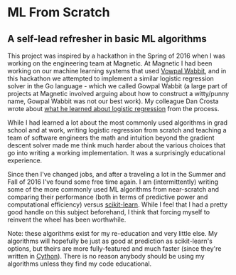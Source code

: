# ML From Scratch

## A self-lead refresher in basic ML algorithms

This project was inspired by a hackathon in the Spring of 2016 when I was working on the engineering team at Magnetic. At Magnetic I had been working on our machine learning systems that used [Vowpal Wabbit](https://github.com/JohnLangford/vowpal_wabbit), and in this hackathon we attempted to implement a similar logistic regression solver in the Go language - which we called Gowpal Wabbit (a large part of projects at Magnetic involved arguing about how to construct a witty/punny name, Gowpal Wabbit was not our best work). My colleague Dan Crosta wrote about [what he learned about logistic regression](https://late.am/post/2016/04/22/demystifying-logistic-regression.html) from the process.

While I had learned a lot about the most commonly used algorithms in grad school and at work, writing logistic regression from scratch and teaching a team of software engineers the math and intuition beyond the gradient descent solver made me think much harder about the various choices that go into writing a working implementation. It was a surprisingly educational experience.

Since then I've changed jobs, and after a traveling a lot in the Summer and Fall of 2016 I've found some free time again. I am (intermittently) writing some of the more commonly used ML algorithms from near-scratch and comparing their performance (both in terms of predictive power and computational efficiency) versus [scikit-learn](http://scikit-learn.org/stable/). While I feel that I had a pretty good handle on this subject beforehand, I think that forcing myself to reinvent the wheel has been worthwhile.

Note: these algorithms exist for my re-education and very little else. My algorithms will hopefully be just as good at prediction as scikit-learn's options, but theirs are more fully-featured and much faster (since they're written in [Cython](http://cython.org/)). There is no reason anybody should be using my algorithms unless they find my code educational.
